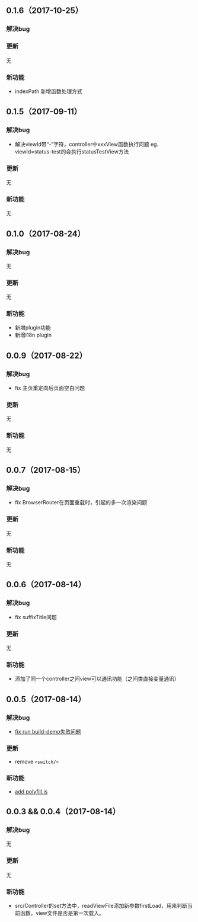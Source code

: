 ## 0.1.6（2017-10-25）

### 解决bug

### 更新

无

### 新功能

- indexPath 新增函数处理方式

## 0.1.5（2017-09-11）

### 解决bug

- 解决viewId带“-”字符，controller中xxxView函数执行问题
  eg. viewId=status-test的会执行statusTestView方法

### 更新

无

### 新功能

无

## 0.1.0（2017-08-24）

### 解决bug

无

### 更新

无

### 新功能

- 新增plugin功能
- 新增i18n plugin

## 0.0.9（2017-08-22）

### 解决bug

-  fix 主页重定向后页面空白问题 

### 更新

无

### 新功能

无

## 0.0.7（2017-08-15）

### 解决bug

-  fix BrowserRouter在页面重载时，引起的多一次渲染问题

### 更新

无

### 新功能

无

## 0.0.6（2017-08-14）

### 解决bug

-  fix suffixTitle问题

### 更新

无

### 新功能

- 添加了同一个controller之间view可以通讯功能（之间类直接变量通讯）

## 0.0.5（2017-08-14）

### 解决bug

- [fix run build-demo失败问题](https://github.com/dog-days/react-router-controller/commit/0c5e9ba883bd29a5c42c1fc6f7ac6942c508a538)

### 更新

- remove `<switch/>` 

### 新功能

- [add polyfill.js](https://github.com/dog-days/react-router-controller/commit/5918a57c4a09df187297ecb5f8f8fdc75b7640e7)

## 0.0.3 && 0.0.4（2017-08-14）

### 解决bug

无

### 更新

无

### 新功能

- src/Controller的set方法中，readViewFile添加新参数firstLoad，用来判断当前函数，view文件是否是第一次载入。

